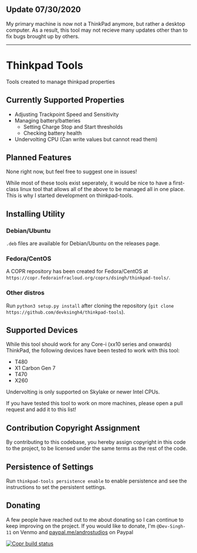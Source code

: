 ## Update 07/30/2020

My primary machine is now not a ThinkPad anymore, but rather a desktop computer. As a result, this tool may not recieve many updates other than to fix bugs brought up by others. 

---
# Thinkpad Tools
Tools created to manage thinkpad properties

## Currently Supported Properties
* Adjusting Trackpoint Speed and Sensitivity
* Managing battery/batteries
  * Setting Charge Stop and Start thresholds
  * Checking battery health
* Undervolting CPU (Can write values but cannot read them)

## Planned Features
None right now, but feel free to suggest one in issues!

While most of these tools exist seperately, it would be nice to have a first-class linux tool that allows all of the above to be managed all in one place. This is why I started development on thinkpad-tools. 

## Installing Utility
### Debian/Ubuntu
`.deb` files are available for Debian/Ubuntu on the releases page.
### Fedora/CentOS
A COPR repository has been created for Fedora/CentOS at `https://copr.fedorainfracloud.org/coprs/dsingh/thinkpad-tools/`.
### Other distros
Run `python3 setup.py install` after cloning the repository (`git clone https://github.com/devksingh4/thinkpad-tools`). 

## Supported Devices
While this tool should work for any Core-i (xx10 series and onwards) ThinkPad, the following devices have been tested to work with this tool: 
* T480
* X1 Carbon Gen 7
* T470
* X260

Undervolting is only supported on Skylake or newer Intel CPUs. 

If you have tested this tool to work on more machines, please open a pull request and add it to this list!

## Contribution Copyright Assignment
By contributing to this codebase, you hereby assign copyright in this code to the project, to be licensed under the same terms as the rest of the code.

## Persistence of Settings
Run `thinkpad-tools persistence enable` to enable persistence and see the instructions to set the persistent settings.

## Donating
A few people have reached out to me about donating so I can continue to keep improving on the project. If you would like to donate,  I'm `@Dev-Singh-11` on Venmo and [paypal.me/androstudios](https://paypal.me/androstudios) on Paypal

[![Copr build status](https://copr.fedorainfracloud.org/coprs/dsingh/thinkpad-tools/package/python-thinkpad-tools/status_image/last_build.png)](https://copr.fedorainfracloud.org/a/dsingh/thinkpad-tools/package/python-thinkpad-tools/)
